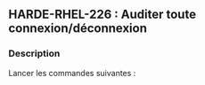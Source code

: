 ## HARDE-RHEL-226 : Auditer toute connexion/déconnexion

### Description

Lancer les commandes suivantes :

